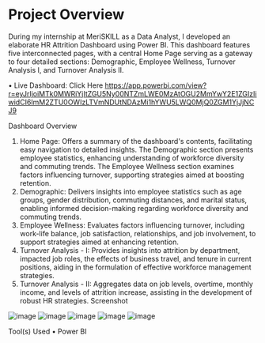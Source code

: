 
# Project Overview
During my internship at MeriSKILL as a Data Analyst, I developed an elaborate HR Attrition Dashboard using Power BI. This dashboard features five interconnected pages, with a central Home Page serving as a gateway to four detailed sections: Demographic, Employee Wellness, Turnover Analysis I, and Turnover Analysis II.


•	Live Dashboard: Click Here https://app.powerbi.com/view?r=eyJrIjoiMTk0MWRiYjItZGU5Ny00NTZmLWE0MzAtOGU2MmYwY2E1ZGIzIiwidCI6ImM2ZTU0OWIzLTVmNDUtNDAzMi1hYWU5LWQ0MjQ0ZGM1YjJjNCJ9


Dashboard Overview
1.	Home Page: Offers a summary of the dashboard's contents, facilitating easy navigation to detailed insights. The Demographic section presents employee statistics, enhancing understanding of workforce diversity and commuting trends. The Employee Wellness section examines factors influencing turnover, supporting strategies aimed at boosting retention.
2.	Demographic: Delivers insights into employee statistics such as age groups, gender distribution, commuting distances, and marital status, enabling informed decision-making regarding workforce diversity and commuting trends.
3.	Employee Wellness: Evaluates factors influencing turnover, including work-life balance, job satisfaction, relationships, and job involvement, to support strategies aimed at enhancing retention.
4.	Turnover Analysis - I: Provides insights into attrition by department, impacted job roles, the effects of business travel, and tenure in current positions, aiding in the formulation of effective workforce management strategies.
5.	Turnover Analysis - II: Aggregates data on job levels, overtime, monthly income, and levels of attrition increase, assisting in the development of robust HR strategies.
Screenshot
 
 ![image](https://github.com/alpanakislay/HR-ATTRITION-DASHBOARD/assets/170240674/600b33db-dfb8-4b61-b5f3-8edb36c24990)
 ![image](https://github.com/alpanakislay/HR-ATTRITION-DASHBOARD/assets/170240674/1bfbdfb3-548c-4bfc-a70e-dd462b9ada4c)
 ![image](https://github.com/alpanakislay/HR-ATTRITION-DASHBOARD/assets/170240674/c10f3870-39ed-4aa5-b8ce-cebaa6739ae4)
 ![image](https://github.com/alpanakislay/HR-ATTRITION-DASHBOARD/assets/170240674/34930819-8acf-4a6d-87c9-e9c5fcbdccfb)
 ![image](https://github.com/alpanakislay/HR-ATTRITION-DASHBOARD/assets/170240674/25a9a5dc-03b5-4c69-a26d-f4a36ba70ca4)
 
Tool(s) Used
•	Power BI

